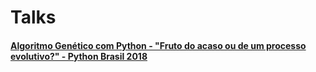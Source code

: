 # Talks
#### [Algoritmo Genético com Python - "Fruto do acaso ou de um processo evolutivo?" - Python Brasil 2018](https://github.com/anapauladsmendes/talks/python-brasil-2018)

